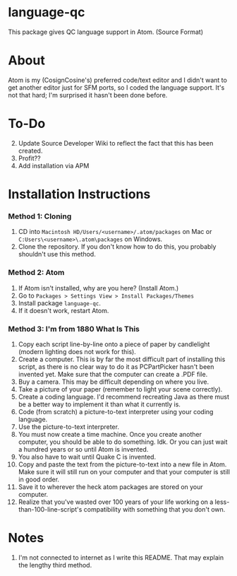 # language-qc
This package gives QC language support in Atom. (Source Format)

# About
Atom is my (CosignCosine's) preferred code/text editor and I didn't want to get another editor just for SFM ports, so I coded the language support. It's not that hard; I'm surprised it hasn't been done before.

# To-Do

2. Update Source Developer Wiki to reflect the fact that this has been created.
4. Profit??
6. Add installation via APM

# Installation Instructions
### Method 1: Cloning
1. CD into `Macintosh HD/Users/<username>/.atom/packages` on Mac or `C:Users\<username>\.atom\packages` on Windows.
2. Clone the repository. If you don't know how to do this, you probably shouldn't use this method.

### Method 2: Atom
1. If Atom isn't installed, why are you here? (Install Atom.)
2. Go to `Packages > Settings View > Install Packages/Themes`
3. Install package `language-qc`.
4. If it doesn't work, restart Atom.

### Method 3: I'm from 1880 What Is This
1. Copy each script line-by-line onto a piece of paper by candlelight (modern lighting does not work for this).
2. Create a computer. This is by far the most difficult part of installing this script, as there is no clear way to do it as PCPartPicker hasn't been invented yet. Make sure that the computer can create a .PDF file.
3. Buy a camera. This may be difficult depending on where you live.
4. Take a picture of your paper (remember to light your scene correctly).
5. Create a coding language. I'd recommend recreating Java as there must be a better way to implement it than what it currently is.
6. Code (from scratch) a picture-to-text interpreter using your coding language.
7. Use the picture-to-text interpreter.
8. You must now create a time machine. Once you create another computer, you should be able to do something. Idk. Or you can just wait a hundred years or so until Atom is invented.
9. You also have to wait until Quake C is invented.
10. Copy and paste the text from the picture-to-text into a new file in Atom. Make sure it will still run on your computer and that your computer is still in good order.
11. Save it to wherever the heck atom packages are stored on your computer.
12. Realize that you've wasted over 100 years of your life working on a less-than-100-line-script's compatibility with something that you don't own.

# Notes
1. I'm not connected to internet as I write this README. That may explain the lengthy third method.
